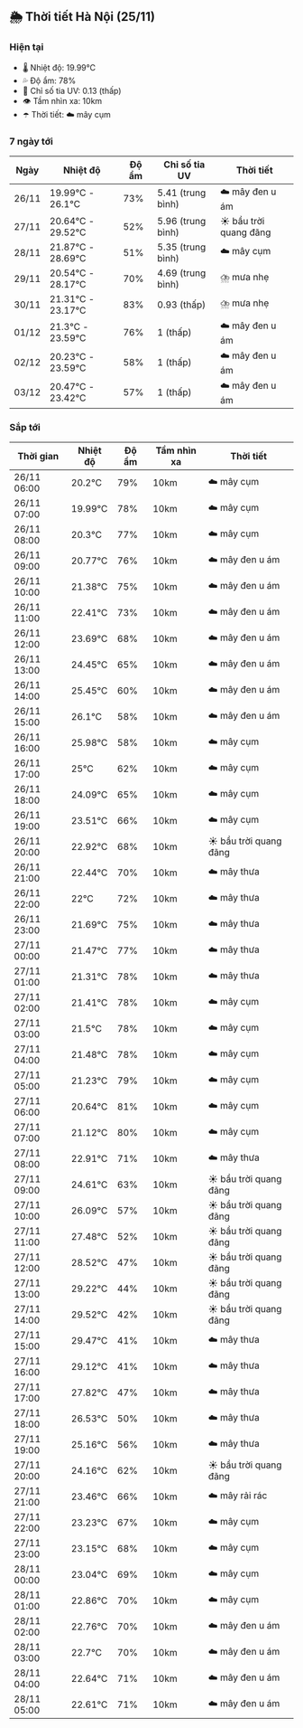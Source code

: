 ## 🌦️ Thời tiết Hà Nội (25/11)

### Hiện tại

- 🌡️ Nhiệt độ: 19.99℃
- 💦 Độ ẩm: 78%
- 🌟 Chỉ số tia UV: 0.13 (thấp)
- 👁️ Tầm nhìn xa: 10km
- ☂️ Thời tiết: ☁️ mây cụm

### 7 ngày tới

| Ngày | Nhiệt độ | Độ ẩm | Chỉ số tia UV | Thời tiết |
| --- | --- | --- | --- | --- |
| 26/11 | 19.99℃ - 26.1℃ | 73% | 5.41 (trung bình) | ☁️ mây đen u ám |
| 27/11 | 20.64℃ - 29.52℃ | 52% | 5.96 (trung bình) | ☀️ bầu trời quang đãng |
| 28/11 | 21.87℃ - 28.69℃ | 51% | 5.35 (trung bình) | ☁️ mây cụm |
| 29/11 | 20.54℃ - 28.17℃ | 70% | 4.69 (trung bình) | ⛈️ mưa nhẹ |
| 30/11 | 21.31℃ - 23.17℃ | 83% | 0.93 (thấp) | ⛈️ mưa nhẹ |
| 01/12 | 21.3℃ - 23.59℃ | 76% | 1 (thấp) | ☁️ mây đen u ám |
| 02/12 | 20.23℃ - 23.59℃ | 58% | 1 (thấp) | ☁️ mây đen u ám |
| 03/12 | 20.47℃ - 23.42℃ | 57% | 1 (thấp) | ☁️ mây đen u ám |

### Sắp tới

| Thời gian | Nhiệt độ | Độ ẩm | Tầm nhìn xa | Thời tiết |
| --- | --- | --- | --- | --- |
| 26/11 06:00 | 20.2℃ | 79% | 10km | ☁️ mây cụm |
| 26/11 07:00 | 19.99℃ | 78% | 10km | ☁️ mây cụm |
| 26/11 08:00 | 20.3℃ | 77% | 10km | ☁️ mây cụm |
| 26/11 09:00 | 20.77℃ | 76% | 10km | ☁️ mây đen u ám |
| 26/11 10:00 | 21.38℃ | 75% | 10km | ☁️ mây đen u ám |
| 26/11 11:00 | 22.41℃ | 73% | 10km | ☁️ mây đen u ám |
| 26/11 12:00 | 23.69℃ | 68% | 10km | ☁️ mây đen u ám |
| 26/11 13:00 | 24.45℃ | 65% | 10km | ☁️ mây đen u ám |
| 26/11 14:00 | 25.45℃ | 60% | 10km | ☁️ mây đen u ám |
| 26/11 15:00 | 26.1℃ | 58% | 10km | ☁️ mây đen u ám |
| 26/11 16:00 | 25.98℃ | 58% | 10km | ☁️ mây cụm |
| 26/11 17:00 | 25℃ | 62% | 10km | ☁️ mây cụm |
| 26/11 18:00 | 24.09℃ | 65% | 10km | ☁️ mây cụm |
| 26/11 19:00 | 23.51℃ | 66% | 10km | ☁️ mây cụm |
| 26/11 20:00 | 22.92℃ | 68% | 10km | ☀️ bầu trời quang đãng |
| 26/11 21:00 | 22.44℃ | 70% | 10km | ☁️ mây thưa |
| 26/11 22:00 | 22℃ | 72% | 10km | ☁️ mây thưa |
| 26/11 23:00 | 21.69℃ | 75% | 10km | ☁️ mây thưa |
| 27/11 00:00 | 21.47℃ | 77% | 10km | ☁️ mây thưa |
| 27/11 01:00 | 21.31℃ | 78% | 10km | ☁️ mây thưa |
| 27/11 02:00 | 21.41℃ | 78% | 10km | ☁️ mây cụm |
| 27/11 03:00 | 21.5℃ | 78% | 10km | ☁️ mây cụm |
| 27/11 04:00 | 21.48℃ | 78% | 10km | ☁️ mây cụm |
| 27/11 05:00 | 21.23℃ | 79% | 10km | ☁️ mây cụm |
| 27/11 06:00 | 20.64℃ | 81% | 10km | ☁️ mây cụm |
| 27/11 07:00 | 21.12℃ | 80% | 10km | ☁️ mây cụm |
| 27/11 08:00 | 22.91℃ | 71% | 10km | ☁️ mây thưa |
| 27/11 09:00 | 24.61℃ | 63% | 10km | ☀️ bầu trời quang đãng |
| 27/11 10:00 | 26.09℃ | 57% | 10km | ☀️ bầu trời quang đãng |
| 27/11 11:00 | 27.48℃ | 52% | 10km | ☀️ bầu trời quang đãng |
| 27/11 12:00 | 28.52℃ | 47% | 10km | ☀️ bầu trời quang đãng |
| 27/11 13:00 | 29.22℃ | 44% | 10km | ☀️ bầu trời quang đãng |
| 27/11 14:00 | 29.52℃ | 42% | 10km | ☀️ bầu trời quang đãng |
| 27/11 15:00 | 29.47℃ | 41% | 10km | ☁️ mây thưa |
| 27/11 16:00 | 29.12℃ | 41% | 10km | ☁️ mây thưa |
| 27/11 17:00 | 27.82℃ | 47% | 10km | ☁️ mây thưa |
| 27/11 18:00 | 26.53℃ | 50% | 10km | ☁️ mây thưa |
| 27/11 19:00 | 25.16℃ | 56% | 10km | ☁️ mây thưa |
| 27/11 20:00 | 24.16℃ | 62% | 10km | ☀️ bầu trời quang đãng |
| 27/11 21:00 | 23.46℃ | 66% | 10km | ☁️ mây rải rác |
| 27/11 22:00 | 23.23℃ | 67% | 10km | ☁️ mây cụm |
| 27/11 23:00 | 23.15℃ | 68% | 10km | ☁️ mây cụm |
| 28/11 00:00 | 23.04℃ | 69% | 10km | ☁️ mây cụm |
| 28/11 01:00 | 22.86℃ | 70% | 10km | ☁️ mây cụm |
| 28/11 02:00 | 22.76℃ | 70% | 10km | ☁️ mây đen u ám |
| 28/11 03:00 | 22.7℃ | 70% | 10km | ☁️ mây đen u ám |
| 28/11 04:00 | 22.64℃ | 71% | 10km | ☁️ mây đen u ám |
| 28/11 05:00 | 22.61℃ | 71% | 10km | ☁️ mây đen u ám |
